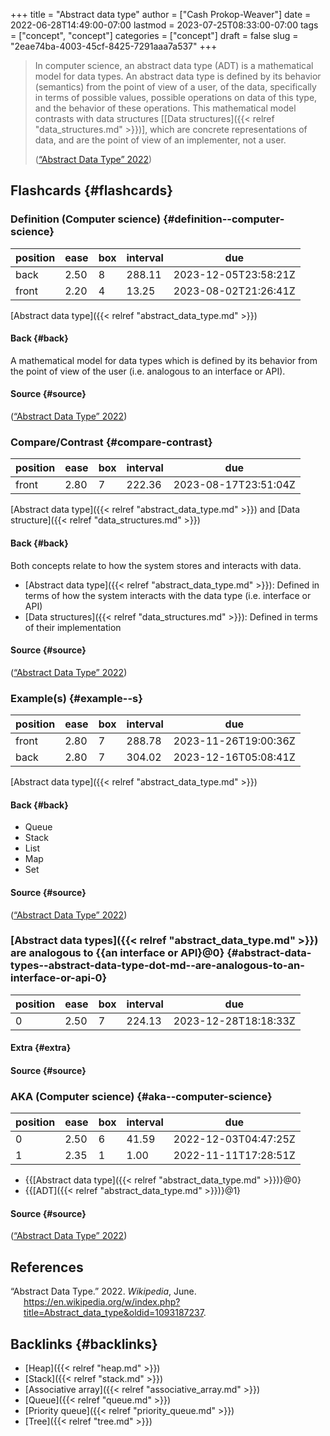 +++
title = "Abstract data type"
author = ["Cash Prokop-Weaver"]
date = 2022-06-28T14:49:00-07:00
lastmod = 2023-07-25T08:33:00-07:00
tags = ["concept", "concept"]
categories = ["concept"]
draft = false
slug = "2eae74ba-4003-45cf-8425-7291aaa7a537"
+++

> In computer science, an abstract data type (ADT) is a mathematical model for data types. An abstract data type is defined by its behavior (semantics) from the point of view of a user, of the data, specifically in terms of possible values, possible operations on data of this type, and the behavior of these operations. This mathematical model contrasts with data structures [[Data structures]({{< relref "data_structures.md" >}})], which are concrete representations of data, and are the point of view of an implementer, not a user.
>
> (<a href="#citeproc_bib_item_1">“Abstract Data Type” 2022</a>)


## Flashcards {#flashcards}


### Definition (Computer science) {#definition--computer-science}

| position | ease | box | interval | due                  |
|----------|------|-----|----------|----------------------|
| back     | 2.50 | 8   | 288.11   | 2023-12-05T23:58:21Z |
| front    | 2.20 | 4   | 13.25    | 2023-08-02T21:26:41Z |

[Abstract data type]({{< relref "abstract_data_type.md" >}})


#### Back {#back}

A mathematical model for data types which is defined by its behavior from the point of view of the user (i.e. analogous to an interface or API).


#### Source {#source}

(<a href="#citeproc_bib_item_1">“Abstract Data Type” 2022</a>)


### Compare/Contrast {#compare-contrast}

| position | ease | box | interval | due                  |
|----------|------|-----|----------|----------------------|
| front    | 2.80 | 7   | 222.36   | 2023-08-17T23:51:04Z |

[Abstract data type]({{< relref "abstract_data_type.md" >}}) and [Data structure]({{< relref "data_structures.md" >}})


#### Back {#back}

Both concepts relate to how the system stores and interacts with data.

-   [Abstract data type]({{< relref "abstract_data_type.md" >}}): Defined in terms of how the system interacts with the data type (i.e. interface or API)
-   [Data structures]({{< relref "data_structures.md" >}}): Defined in terms of their implementation


#### Source {#source}

(<a href="#citeproc_bib_item_1">“Abstract Data Type” 2022</a>)


### Example(s) {#example--s}

| position | ease | box | interval | due                  |
|----------|------|-----|----------|----------------------|
| front    | 2.80 | 7   | 288.78   | 2023-11-26T19:00:36Z |
| back     | 2.80 | 7   | 304.02   | 2023-12-16T05:08:41Z |

[Abstract data type]({{< relref "abstract_data_type.md" >}})


#### Back {#back}

-   Queue
-   Stack
-   List
-   Map
-   Set


#### Source {#source}

(<a href="#citeproc_bib_item_1">“Abstract Data Type” 2022</a>)


### [Abstract data types]({{< relref "abstract_data_type.md" >}}) are analogous to {{an interface or API}@0} {#abstract-data-types--abstract-data-type-dot-md--are-analogous-to-an-interface-or-api-0}

| position | ease | box | interval | due                  |
|----------|------|-----|----------|----------------------|
| 0        | 2.50 | 7   | 224.13   | 2023-12-28T18:18:33Z |


#### Extra {#extra}


#### Source {#source}


### AKA (Computer science) {#aka--computer-science}

| position | ease | box | interval | due                  |
|----------|------|-----|----------|----------------------|
| 0        | 2.50 | 6   | 41.59    | 2022-12-03T04:47:25Z |
| 1        | 2.35 | 1   | 1.00     | 2022-11-11T17:28:51Z |

-   {{[Abstract data type]({{< relref "abstract_data_type.md" >}})}@0}
-   {{[ADT]({{< relref "abstract_data_type.md" >}})}@1}


#### Source {#source}

(<a href="#citeproc_bib_item_1">“Abstract Data Type” 2022</a>)

## References

<style>.csl-entry{text-indent: -1.5em; margin-left: 1.5em;}</style><div class="csl-bib-body">
  <div class="csl-entry"><a id="citeproc_bib_item_1"></a>“Abstract Data Type.” 2022. <i>Wikipedia</i>, June. <a href="https://en.wikipedia.org/w/index.php?title=Abstract_data_type&oldid=1093187237">https://en.wikipedia.org/w/index.php?title=Abstract_data_type&#38;oldid=1093187237</a>.</div>
</div>


## Backlinks {#backlinks}

-   [Heap]({{< relref "heap.md" >}})
-   [Stack]({{< relref "stack.md" >}})
-   [Associative array]({{< relref "associative_array.md" >}})
-   [Queue]({{< relref "queue.md" >}})
-   [Priority queue]({{< relref "priority_queue.md" >}})
-   [Tree]({{< relref "tree.md" >}})
